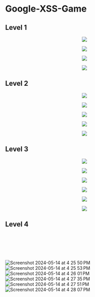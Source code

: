 # Google-XSS-Game

<h2>Level 1</h2>

<p align="center">
  <img src="https://github.com/bensadel/Google-XSS-Game/assets/95494769/bbc2d5fa-2662-4157-800e-cb2820942a05">
</p>
<p align="center">
  <img src="https://github.com/bensadel/Google-XSS-Game/assets/95494769/8c6c6029-280a-46d8-becd-a6a8cda3483e">
</p>
<p align="center">
  <img src="https://github.com/bensadel/Google-XSS-Game/assets/95494769/4d0d099e-e0d6-4926-92e0-ebae0f393a1c">
</p>
<p align="center">
  <img src="https://github.com/bensadel/Google-XSS-Game/assets/95494769/f9adaafc-44aa-49f4-8398-2cd962b7c37a">
</p>

<h2>Level 2</h2>

<p align="center">
  <img src="https://github.com/bensadel/Google-XSS-Game/assets/95494769/0db81d38-74fa-41b3-9bff-ef5eb0deed94">
</p>
<p align="center">
  <img src="https://github.com/bensadel/Google-XSS-Game/assets/95494769/f9828f72-b4a9-426f-a43f-badcc14f0fbf">
</p>
<p align="center">
  <img src="https://github.com/bensadel/Google-XSS-Game/assets/95494769/7f980ae4-c7a8-4bdc-a6ee-c488e4b74573">
</p>
<p align="center">
  <img src="https://github.com/bensadel/Google-XSS-Game/assets/95494769/d2aa558c-a2cf-4cc6-a40d-e564bf839091">
</p>
<p align="center">
  <img src="https://github.com/bensadel/Google-XSS-Game/assets/95494769/f5787cf9-3e05-4431-b723-342493a8c876">
</p>

<h2>Level 3</h2>

<p align="center">
  <img src="https://github.com/bensadel/Google-XSS-Game/assets/95494769/e73e8372-a1a3-4117-b77f-7ccd1d77a700">
</p>
<p align="center">
  <img src="https://github.com/bensadel/Google-XSS-Game/assets/95494769/6268d901-8519-48fe-8650-32089f981a32">
</p>
<p align="center">
  <img src="https://github.com/bensadel/Google-XSS-Game/assets/95494769/6f8c90ab-2ca9-4c28-ac9b-52ce28de0030">
</p>
<p align="center">
  <img src="https://github.com/bensadel/Google-XSS-Game/assets/95494769/20388d76-d824-4002-9c8f-2b35054e70d8">
</p>
<p align="center">
  <img src="https://github.com/bensadel/Google-XSS-Game/assets/95494769/edcfefc1-cce7-4895-81c0-4ba522d77de4">
</p>
<p align="center">
  <img src="https://github.com/bensadel/Google-XSS-Game/assets/95494769/b5e7e8f8-78dc-4807-9a67-e9f5d80d81ac">
</p>

<h2>Level 4</h2>

<p align="center">
  <img src="">
</p>
<p align="center">
  <img src="">
</p>
<p align="center">
  <img src="">
</p>
<p align="center">
  <img src="">
</p>
<p align="center">
  <img src="">
</p>
<p align="center">
  <img src="">
</p>

![Screenshot 2024-05-14 at 4 25 50 PM](https://github.com/bensadel/Google-XSS-Game/assets/95494769/37dcfb2a-3536-4694-8687-26de5c1e4893)
![Screenshot 2024-05-14 at 4 25 53 PM](https://github.com/bensadel/Google-XSS-Game/assets/95494769/37db782b-7591-4935-b080-c33285401ee8)
![Screenshot 2024-05-14 at 4 26 01 PM](https://github.com/bensadel/Google-XSS-Game/assets/95494769/70977b39-2aac-4b43-a29f-32a61c2eab09)
![Screenshot 2024-05-14 at 4 27 35 PM](https://github.com/bensadel/Google-XSS-Game/assets/95494769/50c2b83c-1bc6-405a-a26b-38ddc553a872)
![Screenshot 2024-05-14 at 4 27 51 PM](https://github.com/bensadel/Google-XSS-Game/assets/95494769/b851421a-9600-4d06-87cb-eec97b1ceaba)
![Screenshot 2024-05-14 at 4 28 07 PM](https://github.com/bensadel/Google-XSS-Game/assets/95494769/d3fbb879-ad96-4c94-bfd2-d7d24d39597d)



